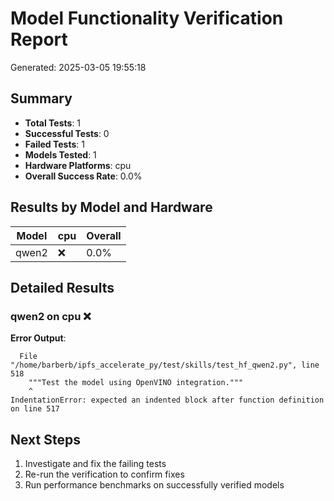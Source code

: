 # Model Functionality Verification Report

Generated: 2025-03-05 19:55:18

## Summary

- **Total Tests**: 1
- **Successful Tests**: 0
- **Failed Tests**: 1
- **Models Tested**: 1
- **Hardware Platforms**: cpu
- **Overall Success Rate**: 0.0%

## Results by Model and Hardware

| Model | cpu | Overall |
|-------|---------|--------|
| qwen2 | ❌ | 0.0% |

## Detailed Results

### qwen2 on cpu ❌

**Error Output**:
```
  File "/home/barberb/ipfs_accelerate_py/test/skills/test_hf_qwen2.py", line 518
    """Test the model using OpenVINO integration."""
    ^
IndentationError: expected an indented block after function definition on line 517

```


## Next Steps

1. Investigate and fix the failing tests
2. Re-run the verification to confirm fixes
3. Run performance benchmarks on successfully verified models

